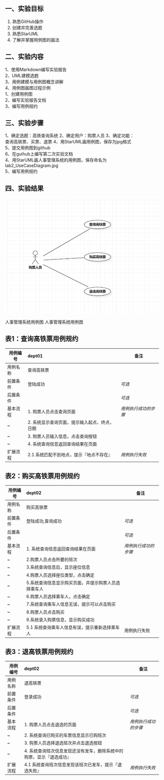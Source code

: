 
## 一、实验目标

1. 熟悉GitHub操作
2. 创建并完善选题
3. 熟悉StarUML
4. 了解并掌握用例图的画法
## 二、实验内容

1、使用Markdown编写实验报告  
2、UML建模选题  
3、用例建模与用例图概念讲解  
4、用例图画图过程示例  
1、创建用例图  
2、编写实验报告文档  
3、编写用例规约 
## 三、实验步骤
1、确定选题：高铁查询系统
2、确定用户：购票人员
3、确定功能：  
查询高铁票、买票、退票
4、用StarUML画用例图，保存为jpg格式  
5、提交用例图到github  
6、在guihub上编写第二次实验文档  
4、用StarUML画人事管理系统的用例图，保存命名为lab2_UseCaseDiagram.jpg  
5、编写用例规约
## 四、实验结果
![第二个UML图](./lab2_UseCaseDiagram.jpg)

人事管理系统用例图
人事管理系统用例图  
## 表1：查询高铁票用例规约  
用例编号  | dept01 | 备注  
-|:-|-  
用例名称  | 查询高铁票 |   
前置条件  | 登陆成功 | *可选*   
后置条件  |     | *可选*   
基本流程  | 1. 购票人员点击查询页面 |*用例执行成功的步骤*    
~| 2. 系统显示查询页面，提示输入起点、终点，日期 |  
~| 3. 购票人员输入信息，点击查询按钮 |   
~| 4. 系统查询信息返回查询结果在页面 |   
扩展流程  | 2.1 系统匹配不到地点，提示『地点不存在』 |*用例执行失败*  

## 表2：购买高铁票用例规约

| 用例编号 | dept02                                                       | 备注                 |
| -------- | :----------------------------------------------------------- | -------------------- |
| 用例名称 | 购买高铁票      |                                     |
| 前置条件 | 登陆成功,查询成功                                     | *可选*               |
| 后置条件 |                                                      | *可选*         |
| 基本流程    | 1. 系统查询信息返回查询结果在页面                  | *用例执行成功的步骤* |
| ~        | 2.购票人员点击所要的班次                            |                      |
| ~        | 3.系统查询信息后，显示座位信息                      |                      |
| ~        | 4.购票人员选择座位类型，点击确定                    |                      |
| ~        | 5.系统查询信息显示购买页面，并提示购票人员选择乘车人 ||
| ~        | 6.购票人员选择乘车人，点击确定                      |                      |
| ~        | 7.系统查询乘车人信息无误，提示可以点击购买      |                      |
| ~        | 8.购票人员点击购买                                 |                      |
| ~        | 9.系统录入购票信息，显示购买成功                   |                      |
| 扩展流程 | 5.1 系统查询乘车人信息有误，提示重新选择乘车人     | 用例执行失败         |

##  

## 表3：退高铁票用例规约

| 用例编号 | dept02                                                       | 备注                 |
| -------- | :----------------------------------------------------------- | -------------------- |
| 用例名称 | 退高铁票                                                     |                      |
| 前置条件 | 登录成功                                                     | *可选*               |
| 后置条件 |                                                              | *可选*               |
| 基本流程 | 1. 购票人员点击退选的页面                                    | *用例执行成功的步骤* |
| ~        | 2. 系统查询已购买的车票信息显示已购班次                      |                      |
| ~        | 3. 购票人员选择退选班次并点击退选按钮                        |                      |
| ~        | 4. 系统查询班次信息发现还没有发车，删除系统中的购票，显示『退选成功』 |                      |
| 扩展流程 | 4.1 系统查询班次信息发现该班次已发车，提示『退选失败』       | *用例执行失败*       |
